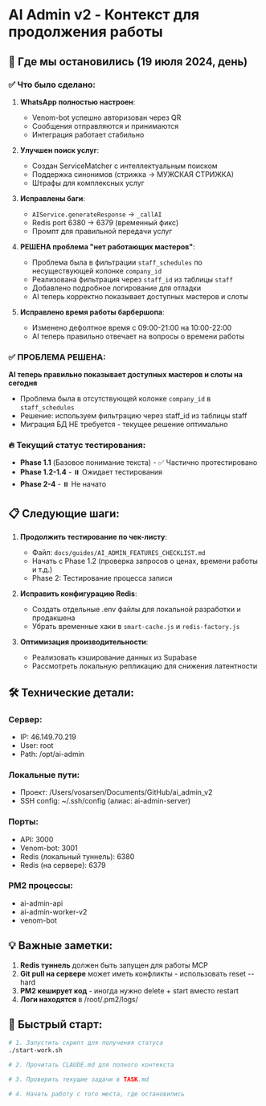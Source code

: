 # AI Admin v2 - Контекст для продолжения работы

## 🎯 Где мы остановились (19 июля 2024, день)

### ✅ Что было сделано:
1. **WhatsApp полностью настроен**:
   - Venom-bot успешно авторизован через QR
   - Сообщения отправляются и принимаются
   - Интеграция работает стабильно

2. **Улучшен поиск услуг**:
   - Создан ServiceMatcher с интеллектуальным поиском
   - Поддержка синонимов (стрижка → МУЖСКАЯ СТРИЖКА)
   - Штрафы для комплексных услуг

3. **Исправлены баги**:
   - `AIService.generateResponse` → `_callAI` 
   - Redis port 6380 → 6379 (временный фикс)
   - Промпт для правильной передачи услуг

4. **РЕШЕНА проблема "нет работающих мастеров"**:
   - Проблема была в фильтрации `staff_schedules` по несуществующей колонке `company_id`
   - Реализована фильтрация через `staff_id` из таблицы `staff`
   - Добавлено подробное логирование для отладки
   - AI теперь корректно показывает доступных мастеров и слоты

5. **Исправлено время работы барбершопа**:
   - Изменено дефолтное время с 09:00-21:00 на 10:00-22:00
   - AI теперь правильно отвечает на вопросы о времени работы

### ✅ ПРОБЛЕМА РЕШЕНА:
**AI теперь правильно показывает доступных мастеров и слоты на сегодня**
- Проблема была в отсутствующей колонке `company_id` в `staff_schedules`
- Решение: используем фильтрацию через staff_id из таблицы staff
- Миграция БД НЕ требуется - текущее решение оптимально

### 🔥 Текущий статус тестирования:
- **Phase 1.1** (Базовое понимание текста) - ✅ Частично протестировано
- **Phase 1.2-1.4** - ⏸️ Ожидает тестирования
- **Phase 2-4** - ⏸️ Не начато

## 📋 Следующие шаги:

1. **Продолжить тестирование по чек-листу**:
   - Файл: `docs/guides/AI_ADMIN_FEATURES_CHECKLIST.md`
   - Начать с Phase 1.2 (проверка запросов о ценах, времени работы и т.д.)
   - Phase 2: Тестирование процесса записи

2. **Исправить конфигурацию Redis**:
   - Создать отдельные .env файлы для локальной разработки и продакшена
   - Убрать временные хаки в `smart-cache.js` и `redis-factory.js`

3. **Оптимизация производительности**:
   - Реализовать кэширование данных из Supabase
   - Рассмотреть локальную репликацию для снижения латентности

## 🛠️ Технические детали:

### Сервер:
- IP: 46.149.70.219
- User: root
- Path: /opt/ai-admin

### Локальные пути:
- Проект: /Users/vosarsen/Documents/GitHub/ai_admin_v2
- SSH config: ~/.ssh/config (алиас: ai-admin-server)

### Порты:
- API: 3000
- Venom-bot: 3001
- Redis (локальный туннель): 6380
- Redis (на сервере): 6379

### PM2 процессы:
- ai-admin-api
- ai-admin-worker-v2
- venom-bot

## 💡 Важные заметки:

1. **Redis туннель** должен быть запущен для работы MCP
2. **Git pull на сервере** может иметь конфликты - использовать reset --hard
3. **PM2 кеширует код** - иногда нужно delete + start вместо restart
4. **Логи находятся** в /root/.pm2/logs/

## 🚀 Быстрый старт:

```bash
# 1. Запустить скрипт для получения статуса
./start-work.sh

# 2. Прочитать CLAUDE.md для полного контекста

# 3. Проверить текущие задачи в TASK.md

# 4. Начать работу с того места, где остановились
```